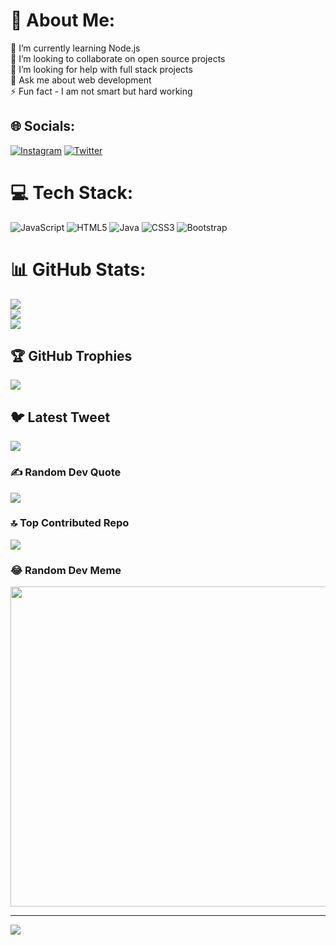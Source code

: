 # 💫 About Me:
🌱 I’m currently learning Node.js<br>👯 I’m looking to collaborate on open source projects<br>🤝 I’m looking for help with full stack projects<br>💬 Ask me about web development <br>⚡ Fun fact - I am not  smart but hard working


## 🌐 Socials:
[![Instagram](https://img.shields.io/badge/Instagram-%23E4405F.svg?logo=Instagram&logoColor=white)](https://instagram.com/sagnik3788)  [![Twitter](https://img.shields.io/badge/Twitter-%231DA1F2.svg?logo=Twitter&logoColor=white)](https://twitter.com/@sagnikD80478508) 

# 💻 Tech Stack:
![JavaScript](https://img.shields.io/badge/javascript-%23323330.svg?style=for-the-badge&logo=javascript&logoColor=%23F7DF1E) ![HTML5](https://img.shields.io/badge/html5-%23E34F26.svg?style=for-the-badge&logo=html5&logoColor=white) ![Java](https://img.shields.io/badge/java-%23ED8B00.svg?style=for-the-badge&logo=java&logoColor=white) ![CSS3](https://img.shields.io/badge/css3-%231572B6.svg?style=for-the-badge&logo=css3&logoColor=white) ![Bootstrap](https://img.shields.io/badge/bootstrap-%23563D7C.svg?style=for-the-badge&logo=bootstrap&logoColor=white)
# 📊 GitHub Stats:
![](https://github-readme-stats.vercel.app/api?username=sagnik3788&theme=radical&hide_border=false&include_all_commits=false&count_private=false)<br/>
![](https://github-readme-streak-stats.herokuapp.com/?user=sagnik3788&theme=radical&hide_border=false)<br/>
![](https://github-readme-stats.vercel.app/api/top-langs/?username=sagnik3788&theme=radical&hide_border=false&include_all_commits=false&count_private=false&layout=compact)

## 🏆 GitHub Trophies
![](https://github-profile-trophy.vercel.app/?username=sagnik3788&theme=radical&no-frame=false&no-bg=true&margin-w=4)

## 🐦 Latest Tweet
[![](https://gtce.itsvg.in/api?username=@sagnikD80478508)](https://github.com/VishwaGauravIn/github-twitter-card-embed)

### ✍️ Random Dev Quote
![](https://quotes-github-readme.vercel.app/api?type=horizontal&theme=radical)

### 🔝 Top Contributed Repo
![](https://github-contributor-stats.vercel.app/api?username=sagnik3788&limit=5&theme=flat&combine_all_yearly_contributions=true)

### 😂 Random Dev Meme
<img src="https://rm.up.railway.app/" width="512px"/>

---
[![](https://visitcount.itsvg.in/api?id=sagnik3788&icon=0&color=0)](https://visitcount.itsvg.in)

<!-- Proudly created with GPRM ( https://gprm.itsvg.in ) -->
